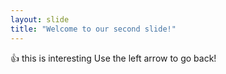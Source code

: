 ```yaml
---
layout: slide
title: "Welcome to our second slide!"
---
```

:+1: this is interesting
Use the left arrow to go back!
